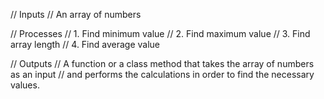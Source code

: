 // Inputs
// An array of numbers

// Processes
// 1. Find minimum value
// 2. Find maximum value
// 3. Find array length
// 4. Find average value

// Outputs
// A function or a class method that takes the array of numbers as an input
// and performs the calculations in order to find the necessary values.
